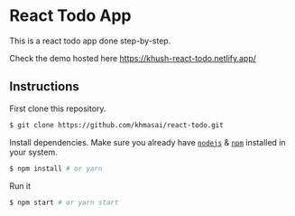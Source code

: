 # React Todo App

This is a react todo app done step-by-step.

Check the demo hosted here https://khush-react-todo.netlify.app/


## Instructions

First clone this repository.
```bash
$ git clone https://github.com/khmasai/react-todo.git
```

Install dependencies. Make sure you already have [`nodejs`](https://nodejs.org/en/) & [`npm`](https://www.npmjs.com/) installed in your system.
```bash
$ npm install # or yarn
```

Run it
```bash
$ npm start # or yarn start
```
